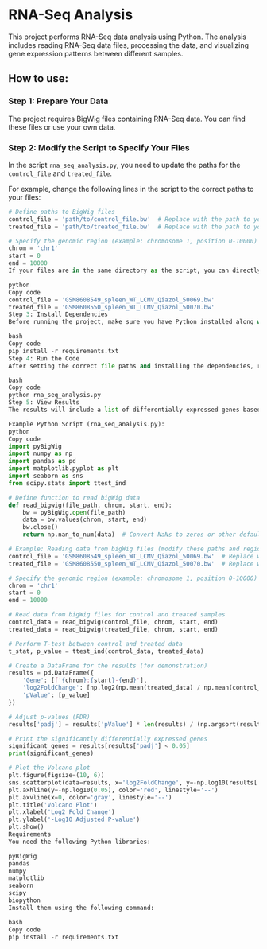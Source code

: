 # RNA-Seq Analysis

This project performs RNA-Seq data analysis using Python. The analysis includes reading RNA-Seq data files, processing the data, and visualizing gene expression patterns between different samples.

## How to use:

### Step 1: Prepare Your Data
The project requires BigWig files containing RNA-Seq data. You can find these files or use your own data.

### Step 2: Modify the Script to Specify Your Files
In the script `rna_seq_analysis.py`, you need to update the paths for the `control_file` and `treated_file`.

For example, change the following lines in the script to the correct paths to your files:

```python
# Define paths to BigWig files
control_file = 'path/to/control_file.bw'  # Replace with the path to your control file
treated_file = 'path/to/treated_file.bw'  # Replace with the path to your treated file

# Specify the genomic region (example: chromosome 1, position 0-10000)
chrom = 'chr1'
start = 0
end = 10000
If your files are in the same directory as the script, you can directly specify their names like this:

python
Copy code
control_file = 'GSM8608549_spleen_WT_LCMV_Qiazol_50069.bw'
treated_file = 'GSM8608550_spleen_WT_LCMV_Qiazol_50070.bw'
Step 3: Install Dependencies
Before running the project, make sure you have Python installed along with the required libraries. You can install the dependencies by running:

bash
Copy code
pip install -r requirements.txt
Step 4: Run the Code
After setting the correct file paths and installing the dependencies, run the script:

bash
Copy code
python rna_seq_analysis.py
Step 5: View Results
The results will include a list of differentially expressed genes based on a T-test. A Volcano plot will also be displayed to visualize the significance of gene expression changes.

Example Python Script (rna_seq_analysis.py):
python
Copy code
import pyBigWig
import numpy as np
import pandas as pd
import matplotlib.pyplot as plt
import seaborn as sns
from scipy.stats import ttest_ind

# Define function to read bigWig data
def read_bigwig(file_path, chrom, start, end):
    bw = pyBigWig.open(file_path)
    data = bw.values(chrom, start, end)
    bw.close()
    return np.nan_to_num(data)  # Convert NaNs to zeros or other default value

# Example: Reading data from bigWig files (modify these paths and region accordingly)
control_file = 'GSM8608549_spleen_WT_LCMV_Qiazol_50069.bw'  # Replace with control file path
treated_file = 'GSM8608550_spleen_WT_LCMV_Qiazol_50070.bw'  # Replace with treated file path

# Specify the genomic region (example: chromosome 1, position 0-10000)
chrom = 'chr1'
start = 0
end = 10000

# Read data from bigWig files for control and treated samples
control_data = read_bigwig(control_file, chrom, start, end)
treated_data = read_bigwig(treated_file, chrom, start, end)

# Perform T-test between control and treated data
t_stat, p_value = ttest_ind(control_data, treated_data)

# Create a DataFrame for the results (for demonstration)
results = pd.DataFrame({
    'Gene': [f'{chrom}:{start}-{end}'],
    'log2FoldChange': [np.log2(np.mean(treated_data) / np.mean(control_data))],
    'pValue': [p_value]
})

# Adjust p-values (FDR)
results['padj'] = results['pValue'] * len(results) / (np.argsort(results['pValue']) + 1)

# Print the significantly differentially expressed genes
significant_genes = results[results['padj'] < 0.05]
print(significant_genes)

# Plot the Volcano plot
plt.figure(figsize=(10, 6))
sns.scatterplot(data=results, x='log2FoldChange', y=-np.log10(results['padj']), alpha=0.5)
plt.axhline(y=-np.log10(0.05), color='red', linestyle='--')
plt.axvline(x=0, color='gray', linestyle='--')
plt.title('Volcano Plot')
plt.xlabel('Log2 Fold Change')
plt.ylabel('-Log10 Adjusted P-value')
plt.show()
Requirements
You need the following Python libraries:

pyBigWig
pandas
numpy
matplotlib
seaborn
scipy
biopython
Install them using the following command:

bash
Copy code
pip install -r requirements.txt
